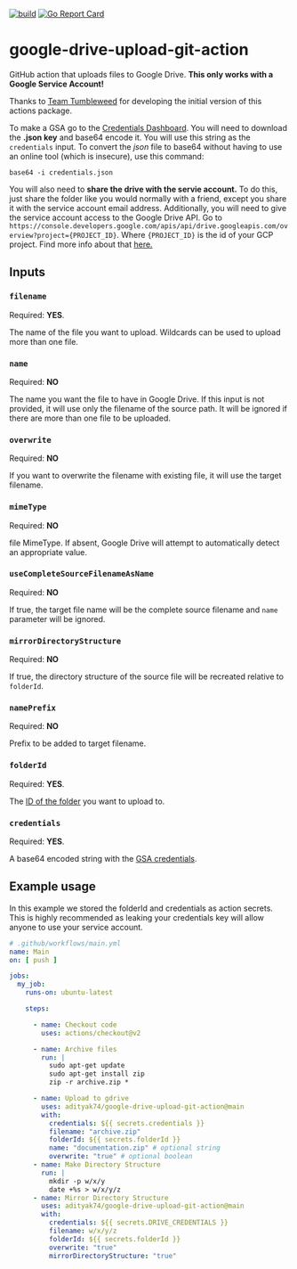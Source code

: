 [![build](https://github.com/adityak74/google-drive-upload-git-action/actions/workflows/ci.yaml/badge.svg?branch=main)](https://github.com/adityak74/google-drive-upload-git-action/actions)
[![Go Report Card](https://goreportcard.com/badge/github.com/adityak74/google-drive-upload-git-action)](https://goreportcard.com/report/github.com/adityak74/google-drive-upload-git-action)

# google-drive-upload-git-action

GitHub action that uploads files to Google Drive.
**This only works with a Google Service Account!**

Thanks to [Team Tumbleweed](https://github.com/team-tumbleweed) for developing the initial version of this actions
package.

To make a GSA go to the [Credentials Dashboard](https://console.cloud.google.com/apis/credentials). You will need to
download the **.json key** and base64 encode it. You will use this string as the `credentials` input. To convert the
*json* file to base64 without having to use an online tool (which is insecure), use this command:

`base64 -i credentials.json`

You will also need to **share the drive with the servie account.** To do this, just share the folder like you would
normally with a friend, except you share it with the service account email address. Additionally, you will need to give
the service account access to the Google Drive API.
Go to `https://console.developers.google.com/apis/api/drive.googleapis.com/overview?project={PROJECT_ID}`.
Where `{PROJECT_ID}` is the id of your GCP project. Find more info about
that [here.](https://support.google.com/googleapi/answer/7014113?hl=en)

## Inputs

### `filename`

Required: **YES**.

The name of the file you want to upload. Wildcards can be used to upload more than one file.

### `name`

Required: **NO**

The name you want the file to have in Google Drive. If this input is not provided, it will use only the filename of the
source path. It will be ignored if there are more than one file to be uploaded.

### `overwrite`

Required: **NO**

If you want to overwrite the filename with existing file, it will use the target filename.

### `mimeType`

Required: **NO**

file MimeType. If absent, Google Drive will attempt to automatically detect an appropriate value.

### `useCompleteSourceFilenameAsName`

Required: **NO**

If true, the target file name will be the complete source filename and `name` parameter will be ignored.

### `mirrorDirectoryStructure`

Required: **NO**

If true, the directory structure of the source file will be recreated relative to `folderId`.

### `namePrefix`

Required: **NO**

Prefix to be added to target filename.

### `folderId`

Required: **YES**.

The [ID of the folder](https://ploi.io/documentation/database/where-do-i-get-google-drive-folder-id) you want to upload
to.

### `credentials`

Required: **YES**.

A base64 encoded string with
the [GSA credentials](https://stackoverflow.com/questions/46287267/how-can-i-get-the-file-service-account-json-for-google-translate-api/46290808).

## Example usage

In this example we stored the folderId and credentials as action secrets. This is highly recommended as leaking your
credentials key will allow anyone to use your service account.

```yaml
# .github/workflows/main.yml
name: Main
on: [ push ]

jobs:
  my_job:
    runs-on: ubuntu-latest

    steps:

      - name: Checkout code
        uses: actions/checkout@v2

      - name: Archive files
        run: |
          sudo apt-get update
          sudo apt-get install zip
          zip -r archive.zip *

      - name: Upload to gdrive
        uses: adityak74/google-drive-upload-git-action@main
        with:
          credentials: ${{ secrets.credentials }}
          filename: "archive.zip"
          folderId: ${{ secrets.folderId }}
          name: "documentation.zip" # optional string
          overwrite: "true" # optional boolean
      - name: Make Directory Structure
        run: |
          mkdir -p w/x/y
          date +%s > w/x/y/z
      - name: Mirror Directory Structure
        uses: adityak74/google-drive-upload-git-action@main
        with:
          credentials: ${{ secrets.DRIVE_CREDENTIALS }}
          filename: w/x/y/z
          folderId: ${{ secrets.folderId }}
          overwrite: "true"
          mirrorDirectoryStructure: "true"

```
